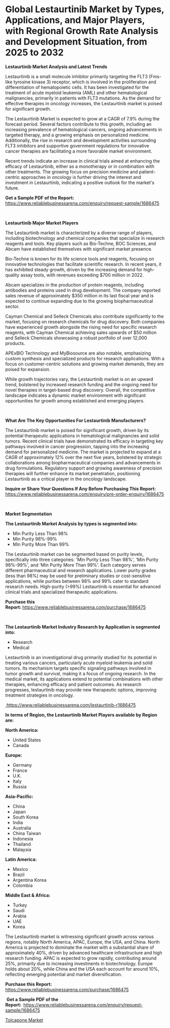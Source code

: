 <p><h1>Global Lestaurtinib Market by Types, Applications, and Major Players, with Regional Growth Rate Analysis and Development Situation, from 2025 to 2032</h1></p><p><strong>Lestaurtinib Market Analysis and Latest Trends</strong></p>
<p><p>Lestaurtinib is a small molecule inhibitor primarily targeting the FLT3 (Fms-like tyrosine kinase 3) receptor, which is involved in the proliferation and differentiation of hematopoietic cells. It has been investigated for the treatment of acute myeloid leukemia (AML) and other hematological malignancies, primarily in patients with FLT3 mutations. As the demand for effective therapies in oncology increases, the Lestaurtinib market is poised for significant growth.</p><p>The Lestaurtinib Market is expected to grow at a CAGR of 7.9% during the forecast period. Several factors contribute to this growth, including an increasing prevalence of hematological cancers, ongoing advancements in targeted therapy, and a growing emphasis on personalized medicine. Additionally, the rise in research and development activities surrounding FLT3 inhibitors and supportive government regulations for innovative cancer therapies are facilitating a more favorable market environment.</p><p>Recent trends indicate an increase in clinical trials aimed at enhancing the efficacy of Lestaurtinib, either as a monotherapy or in combination with other treatments. The growing focus on precision medicine and patient-centric approaches in oncology is further driving the interest and investment in Lestaurtinib, indicating a positive outlook for the market's future.</p></p>
<p><strong>Get a Sample PDF of the Report:&nbsp;</strong> <a href="https://www.reliablebusinessarena.com/enquiry/request-sample/1686475?utm_campaign=1871&utm_medium=2&utm_source=Github&utm_content=ia&utm_term=26032025&utm_id=lestaurtinib">https://www.reliablebusinessarena.com/enquiry/request-sample/1686475</a></p>
<p>&nbsp;</p>
<p><strong>Lestaurtinib Major Market Players</strong></p>
<p><p>The Lestaurtinib market is characterized by a diverse range of players, including biotechnology and chemical companies that specialize in research reagents and tools. Key players such as Bio-Techne, BOC Sciences, and Abcam have established themselves with significant market presence. </p><p>Bio-Techne is known for its life science tools and reagents, focusing on innovative technologies that facilitate scientific research. In recent years, it has exhibited steady growth, driven by the increasing demand for high-quality assay tools, with revenues exceeding $700 million in 2022. </p><p>Abcam specializes in the production of protein reagents, including antibodies and proteins used in drug development. The company reported sales revenue of approximately $350 million in its last fiscal year and is expected to continue expanding due to the growing biopharmaceutical sector.</p><p>Cayman Chemical and Selleck Chemicals also contribute significantly to the market, focusing on research chemicals for drug discovery. Both companies have experienced growth alongside the rising need for specific research reagents, with Cayman Chemical achieving sales upwards of $50 million and Selleck Chemicals showcasing a robust portfolio of over 12,000 products.</p><p>APExBIO Technology and MyBiosource are also notable, emphasizing custom synthesis and specialized products for research applications. With a focus on customer-centric solutions and growing market demands, they are poised for expansion.</p><p>While growth trajectories vary, the Lestaurtinib market is on an upward trend, bolstered by increased research funding and the ongoing need for novel therapies in target-based drug discovery. Overall, the competitive landscape indicates a dynamic market environment with significant opportunities for growth among established and emerging players.</p></p>
<p>&nbsp;</p>
<p><strong>What Are The Key Opportunities For Lestaurtinib Manufacturers?</strong></p>
<p><p>The Lestaurtinib market is poised for significant growth, driven by its potential therapeutic applications in hematological malignancies and solid tumors. Recent clinical trials have demonstrated its efficacy in targeting key pathways involved in cancer progression, tapping into the increasing demand for personalized medicine. The market is projected to expand at a CAGR of approximately 12% over the next five years, bolstered by strategic collaborations among biopharmaceutical companies and advancements in drug formulations. Regulatory support and growing awareness of precision therapies will further enhance its market penetration, positioning Lestaurtinib as a critical player in the oncology landscape.</p></p>
<p><strong>Inquire or Share Your Questions If Any Before Purchasing This Report:</strong> <a href="https://www.reliablebusinessarena.com/enquiry/pre-order-enquiry/1686475?utm_campaign=1871&utm_medium=2&utm_source=Github&utm_content=ia&utm_term=26032025&utm_id=lestaurtinib">https://www.reliablebusinessarena.com/enquiry/pre-order-enquiry/1686475</a></p>
<p>&nbsp;</p>
<p><strong>Market Segmentation</strong></p>
<p><strong>The Lestaurtinib Market Analysis by types is segmented into:</strong></p>
<p><ul><li>Min Purity Less Than 98%</li><li>Min Purity 98%-99%</li><li>Min Purity More Than 99%</li></ul></p>
<p><p>The Lestaurtinib market can be segmented based on purity levels, specifically into three categories: 'Min Purity Less Than 98%', 'Min Purity 98%-99%', and 'Min Purity More Than 99%'. Each category serves different pharmaceutical and research applications. Lower purity grades (less than 98%) may be used for preliminary studies or cost-sensitive applications, while purities between 98% and 99% cater to standard research needs. High-purity (>99%) Lestaurtinib is essential for advanced clinical trials and specialized therapeutic applications.</p></p>
<p><strong>Purchase this Report:&nbsp;</strong><a href="https://www.reliablebusinessarena.com/purchase/1686475?utm_campaign=1871&utm_medium=2&utm_source=Github&utm_content=ia&utm_term=26032025&utm_id=lestaurtinib">https://www.reliablebusinessarena.com/purchase/1686475</a></p>
<p>&nbsp;</p>
<p><strong>The Lestaurtinib Market Industry Research by Application is segmented into:</strong></p>
<p><ul><li>Research</li><li>Medical</li></ul></p>
<p><p>Lestaurtinib is an investigational drug primarily studied for its potential in treating various cancers, particularly acute myeloid leukemia and solid tumors. Its mechanism targets specific signaling pathways involved in tumor growth and survival, making it a focus of ongoing research. In the medical market, its applications extend to potential combinations with other therapies, enhancing efficacy and patient outcomes. As research progresses, lestaurtinib may provide new therapeutic options, improving treatment strategies in oncology.</p></p>
<p><a href="https://www.reliablebusinessarena.com/lestaurtinib-r1686475?utm_campaign=1871&utm_medium=2&utm_source=Github&utm_content=ia&utm_term=26032025&utm_id=lestaurtinib">&nbsp;https://www.reliablebusinessarena.com/lestaurtinib-r1686475</a></p>
<p><strong>In terms of Region, the Lestaurtinib Market Players available by Region are:</strong></p>
<p>
    <p> <strong> North America: </strong>
        <ul>
            <li>United States</li>
            <li>Canada</li>
        </ul>
        </p> 
    <p> <strong> Europe: </strong>
        <ul>
            <li>Germany</li>
            <li>France</li>
            <li>U.K.</li>
            <li>Italy</li>
            <li>Russia</li>
        </ul>
        </p> 
    <p> <strong> Asia-Pacific: </strong>
        <ul>
            <li>China</li>
            <li>Japan</li>
            <li>South Korea</li>
            <li>India</li>
            <li>Australia</li>
            <li>China Taiwan</li>
            <li>Indonesia</li>
            <li>Thailand</li>
            <li>Malaysia</li>
        </ul>
        </p> 
    <p> <strong> Latin America: </strong>
        <ul>
            <li>Mexico</li>
            <li>Brazil</li>
            <li>Argentina Korea</li>
            <li>Colombia</li>
        </ul>
        </p> 
    <p> <strong> Middle East & Africa: </strong>
        <ul>
            <li>Turkey</li>
            <li>Saudi</li>
            <li>Arabia</li>
            <li>UAE</li>
            <li>Korea</li>
        </ul>
    </p>
    </p>
<p><p>The Lestaurtinib market is witnessing significant growth across various regions, notably North America, APAC, Europe, the USA, and China. North America is projected to dominate the market with a substantial share of approximately 40%, driven by advanced healthcare infrastructure and high research funding. APAC is expected to grow rapidly, contributing around 25%, primarily due to increasing investments in biotechnology. Europe holds about 20%, while China and the USA each account for around 10%, reflecting emerging potential and market diversification.</p></p>
<p><strong>Purchase this Report: </strong><a href="https://www.reliablebusinessarena.com/purchase/1686475?utm_campaign=1871&utm_medium=2&utm_source=Github&utm_content=ia&utm_term=26032025&utm_id=lestaurtinib">https://www.reliablebusinessarena.com/purchase/1686475</a></p>
<p>&nbsp;<strong>Get a Sample PDF of the Report:&nbsp;&nbsp;</strong><a href="https://www.reliablebusinessarena.com/enquiry/request-sample/1686475?utm_campaign=1871&utm_medium=2&utm_source=Github&utm_content=ia&utm_term=26032025&utm_id=lestaurtinib">https://www.reliablebusinessarena.com/enquiry/request-sample/1686475</a></p>
<p><strong></strong></p>
<p><p><a href="https://github.com/marloy8/Market-Research-Report-List-7/blob/main/tolcapone-market.md?utm_campaign=1871&utm_medium=2&utm_source=Github&utm_content=ia&utm_term=26032025&utm_id=lestaurtinib">Tolcapone Market</a></p></p>
